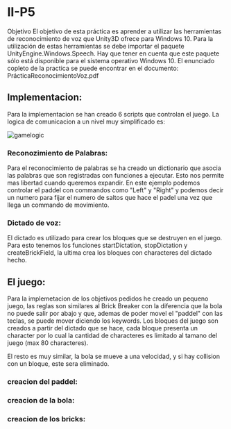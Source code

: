 # II-P5

Objetivo El objetivo de esta práctica es aprender a utilizar las herramientas de reconocimiento de voz que Unity3D ofrece para Windows 10. Para la utilización de estas herramientas se debe importar el paquete UnityEngine.Windows.Speech. Hay que tener en cuenta que este paquete sólo está disponible para el sistema operativo Windows 10. El enunciado copleto de la practica se puede encontrar en el documento: PrácticaReconocimientoVoz.pdf

## Implementacion:

Para la implementacion se han creado 6 scripts que controlan el juego. La logica de comunicacion a un nivel muy simplificado es:

![gamelogic](img/brickBrakerLogic.png)

### Reconozimiento de Palabras:

Para el reconocimiento de palabras se ha creado un dictionario que asocia las palabras que son registradas con funciones a ejecutar. Esto nos permite mas libertad cuando queremos expandir. En este ejemplo podemos controlar el paddel con commandos como "Left" y "Right" y podemos decir un numero para fijar el numero de saltos que hace el padel una vez que llega un commando de movimiento.

### Dictado de voz:
 
El dictado es utilizado para crear los bloques que se destruyen en el juego. Para esto tenemos los funciones startDictation, stopDictation y createBrickField, la ultima crea los bloques con characteres del dictado hecho.

## El juego:

Para la implemetacion de los objetivos pedidos he creado un pequeno juego, las reglas son similares al Brick Breaker con la diferencia que la bola no puede salir por abajo y que, ademas de poder movel el "paddel" con las teclas, se puede mover diciendo los keywords. Los bloques del juego son creados a partir del dictado que se hace, cada bloque presenta un character por lo cual la cantidad de characteres es limitado al tamano del juego (max 80 characteres).

El resto es muy similar, la bola se mueve a una velocidad, y si hay collision con un bloque, este sera eliminado.

### creacion del paddel:

### creacion de la bola:

### creacion de los bricks:
